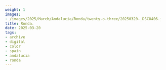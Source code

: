 ```yaml
---
weight: 1
images:
- /images/2025/March/Andalucia/Ronda/twenty-o-three/20250320-_DSC8406.jpg
title: Ronda.
date: 2025-03-20
tags:
- archive
- digital
- color
- spain
- andalucia
- ronda
---
```


